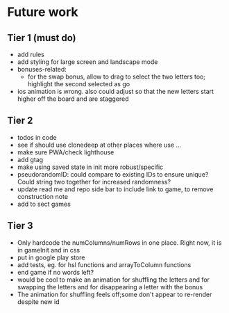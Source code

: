 # Future work

## Tier 1 (must do)

- add rules
- add styling for large screen and landscape mode
- bonuses-related:
  - for the swap bonus, allow to drag to select the two letters too; highlight the second selected as go
- ios animation is wrong. also could adjust so that the new letters start higher off the board and are staggered

## Tier 2

- todos in code
- see if should use clonedeep at other places where use ...
- make sure PWA/check lighthouse
- add gtag
- make using saved state in init more robust/specific
- pseudorandomID: could compare to existing IDs to ensure unique? Could string two together for increased randomness?
- update read me and repo side bar to include link to game, to remove construction note
- add to sect games

## Tier 3

- Only hardcode the numColumns/numRows in one place. Right now, it is in gameInit and in css
- put in google play store
- add tests, eg. for hsl functions and arrayToColumn functions
- end game if no words left?
- would be cool to make an animation for shuffling the letters and for swapping the letters and for disappearing a letter with the bonus
- The animation for shuffling feels off;some don't appear to re-render despite new id

